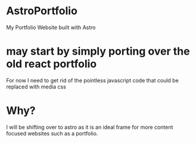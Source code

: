 # AstroPortfolio
My Portfolio Website built with Astro

# may start by simply porting over the old react portfolio
For now I need to get rid of the pointless javascript code that could be replaced with media css


# Why?
I will be shifting over to astro as it is an ideal frame for more content focused websites such as a portfolio.



